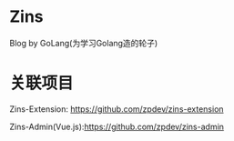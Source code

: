 # Zins
Blog by GoLang(为学习Golang造的轮子)

# 关联项目
Zins-Extension: https://github.com/zpdev/zins-extension

Zins-Admin(Vue.js):https://github.com/zpdev/zins-admin
